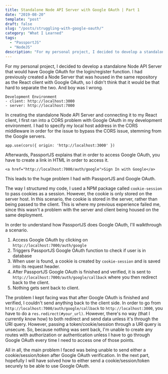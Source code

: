 ```yaml
---
title: Standalone Node API Server with Google OAuth | Part 1
date: "2019-08-20"
template: "post"
draft: false
slug: "/posts/struggling-with-google-oauth/"
category: "What I Learned"
tags:
  - "PassportJS"
  - "NodeJS"
description: "For my personal project, I decided to develop a standalone Node API Server that would have Google OAuth for the login/register function. I had previously created a Node Server that was housed in the same repository as the React client with Google OAuth, so I didn't think that it would be that hard to separate the two. And boy was I wrong."
---
```


For my personal project, I decided to develop a standalone Node API Server that would have Google OAuth for the login/register function. I had previously created a Node Server that was housed in the same repository as the React client with Google OAuth, so I didn't think that it would be that hard to separate the two. And boy was I wrong.

```
Development Environment
- client: http://localhost:3000
- server: http://localhost:7000

```

In creating the standalone Node API Server and connecting it to my React client, I first ran into a CORS problem with Google OAuth in my development environment. I had to specify my local host address in the CORS middleware in order for the issue to bypass the CORS issue, stemming from the Google servers. 

`app.use(cors({ origin: 'http://localhost:3000' })`

Afterwards, PassportJS explains that in order to access Google OAuth, you have to create a link in HTML in order to access it.

`<a href="http://localhost:7000/auth/google">Sign In with Google</a>`

This leads to the huge problem I had with PassportJS and Google OAuth.

The way I structured my code, I used a NPM package called `cookie-session` to pass cookies as a session. However, the cookie is only stored on the server host. In this scenario, the cookie is stored in the server, rather than being passed to the client. This is where my previous experience failed me, since this wasn't a problem with the server and client being housed on the same deployment.

In order to understand how PassportJS does Google OAuth, I'll walkthrough a scenario.

1. Access Google OAuth by clicking on `http://localhost:7000/auth/google`
2. Triggers PassportJS Google OAuth function to check if user is in database
3. When user is found, a cookie is created by `cookie-session` and is saved into its request header.
4. After PassportJS Google OAuth is finished and verified, it is sent to `http://localhost:7000/auth/google/callback` where you then redirect back to the client.
5. Nothing gets sent back to client.

The problem I kept facing was that after Google OAuth is finished and verified, I couldn't send anything back to the client side. In order to go from `http://localhost:7000/auth/google/callback` to `http://localhost:3000`, you have to do a `res.redirect(#your_url)`. However, there's no way (that I currently know how) to both redirect and send data unless it's through the URI query. However, passing a token/cookie/session through a URI query is unsecure. So, because nothing was sent back, I'm unable to create any routes with authorization or authentication unless I have to go through Google OAuth every time I need to access one of those points.

All in all, the main problem I faced was being unable to send either a cookie/session/token after Google OAuth verification. In the next part, hopefully I will have solved how to either send a cookie/session/token securely to be able to use Google OAuth.

